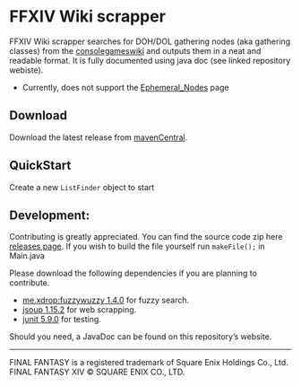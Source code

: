 # FFXIV Wiki scrapper
FFXIV Wiki scrapper searches for DOH/DOL gathering nodes (aka gathering classes) from
the [consolegameswiki](https://ffxiv.consolegameswiki.com/wiki/Unspoiled_Nodes)
and outputs them in a neat and readable format. It is fully documented using java doc (see linked repository webiste).

- Currently, does not support the
  [Ephemeral_Nodes](https://ffxiv.consolegameswiki.com/wiki/Ephemeral_Nodes) page

## Download
Download the latest release from [mavenCentral](https://search.maven.org/artifact/io.github.Core310/FFXIV-Wiki-Fetcher).

## QuickStart
Create a new `ListFinder` object to start 

## Development:
Contributing is greatly appreciated. You can find the source code zip here [releases page](https://github.com/Core310/FFXIV-Wiki-Fetcher/releases).
If you wish to build the file yourself run `makeFile();` in Main.java

Please download the following dependencies if you are planning to contribute.
- [me.xdrop:fuzzywuzzy 1.4.0](https://github.com/xdrop/fuzzywuzzy) for fuzzy search.
- [jsoup 1.15.2](https://jsoup.org/) for web scrapping.
- [junit 5.9.0](https://github.com/junit-team/junit5) for testing.

Should you need, a JavaDoc can be found on this repository’s website.

---
FINAL FANTASY is a registered trademark of Square Enix Holdings Co., Ltd.<br />
FINAL FANTASY XIV © SQUARE ENIX CO., LTD.
